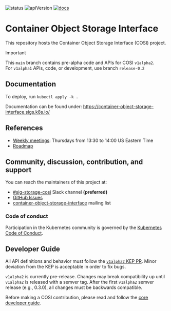 ![status](https://img.shields.io/badge/status-pre--alpha-lightblue)
![apiVersion](https://img.shields.io/badge/apiVersion-v1alpha2-lightblue)
[![docs](https://img.shields.io/badge/docs-latest-lightblue)](https://container-object-storage-interface.sigs.k8s.io/)

# Container Object Storage Interface

This repository hosts the Container Object Storage Interface (COSI) project.

> [!IMPORTANT]
> This `main` branch contains pre-alpha code and APIs for COSI `v1alpha2`.<br>
> For `v1alpha1` APIs, code, or development, use branch `release-0.2`

## Documentation

To deploy, run `kubectl apply -k .`

Documentation can be found under: https://container-object-storage-interface.sigs.k8s.io/

## References

- [Weekly meetings](https://www.kubernetes.dev/resources/calendar/): Thursdays from 13:30 to 14:00 US Eastern Time
- [Roadmap](https://github.com/orgs/kubernetes-sigs/projects/63/)

## Community, discussion, contribution, and support

You can reach the maintainers of this project at:

- [#sig-storage-cosi](https://kubernetes.slack.com/messages/sig-storage-cosi) Slack channel **(preferred)**
- [GitHub Issues](https://github.com/kubernetes-sigs/container-object-storage-interface/issues)
- [container-object-storage-interface](https://groups.google.com/g/container-object-storage-interface-wg) mailing list

### Code of conduct

Participation in the Kubernetes community is governed by the [Kubernetes Code of Conduct](code-of-conduct.md).

## Developer Guide

All API definitions and behavior must follow the [`v1alpha2` KEP PR](https://github.com/kubernetes/enhancements/pull/4599).
Minor deviation from the KEP is acceptable in order to fix bugs.

`v1alpha2` is currently pre-release.
Changes may break compatibility up until `v1alpha2` is released with a semver tag.
After the first `v1alpha2` semver release (e.g., 0.3.0), all changes must be backwards compatible.

Before making a COSI contribution, please read and follow the
[core developer guide](https://container-object-storage-interface.sigs.k8s.io/developing/core.html).
